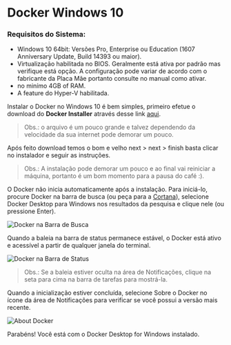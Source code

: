 # Docker Windows 10

### Requisitos do Sistema:

- Windows 10 64bit: Versões Pro, Enterprise ou Education (1607 Anniversary Update, Build 14393 ou maior).
- Virtualização habilitada no BIOS. Geralmente está ativa por padrão mas verifique está opção. A configuração pode variar de acordo com o fabricante da Placa Mãe portanto consulte no manual como ativar.
- no minímo 4GB of RAM.
- A feature do Hyper-V habilitada.

Instalar o Docker no Windows 10 é bem simples, primeiro efetue o download do **Docker Installer** através desse link [aqui](https://download.docker.com/win/stable/Docker%20for%20Windows%20Installer.exe).

> Obs.: o arquivo é um pouco grande e talvez dependendo da velocidade da sua
> internet pode demorar um pouco.

Após feito download temos o bom e velho next > next > finish
basta clicar no instalador e seguir as instruções.

> Obs.: A instalação pode demorar um pouco e ao final vai reiniciar a máquina,
> portanto é um bom momento para a pausa do café :).

O Docker não inicia automaticamente após a instalação. Para iniciá-lo, procure Docker na barra de busca (ou peça para a [Cortana](https://www.microsoft.com/pt-br/windows/cortana)), selecione Docker Desktop para Windows nos resultados da pesquisa e clique nele (ou pressione Enter).

![Docker na Barra de Busca](https://docs.docker.com/docker-for-windows/images/docker-app-search.png)

Quando a baleia na barra de status permanece estável, o Docker está ativo e acessível a partir de qualquer janela do terminal.

![Docker na Barra de Status](https://docs.docker.com/docker-for-windows/images/whale-icon-systray.png)

> Obs.: Se a baleia estiver oculta na área de Notificações, clique na seta para cima na barra de tarefas para mostrá-la.

Quando a inicialização estiver concluída, selecione Sobre o Docker no ícone da área de Notificações para verificar se você possui a versão mais recente.

![About Docker](https://docs.docker.com/docker-for-windows/images/docker-app-welcome.png)

Parabéns! Você está com o Docker Desktop for Windows instalado.
